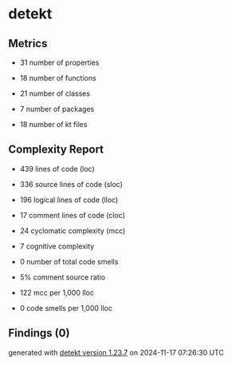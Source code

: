 # detekt

## Metrics

* 31 number of properties

* 18 number of functions

* 21 number of classes

* 7 number of packages

* 18 number of kt files

## Complexity Report

* 439 lines of code (loc)

* 336 source lines of code (sloc)

* 196 logical lines of code (lloc)

* 17 comment lines of code (cloc)

* 24 cyclomatic complexity (mcc)

* 7 cognitive complexity

* 0 number of total code smells

* 5% comment source ratio

* 122 mcc per 1,000 lloc

* 0 code smells per 1,000 lloc

## Findings (0)

generated with [detekt version 1.23.7](https://detekt.dev/) on 2024-11-17 07:26:30 UTC
